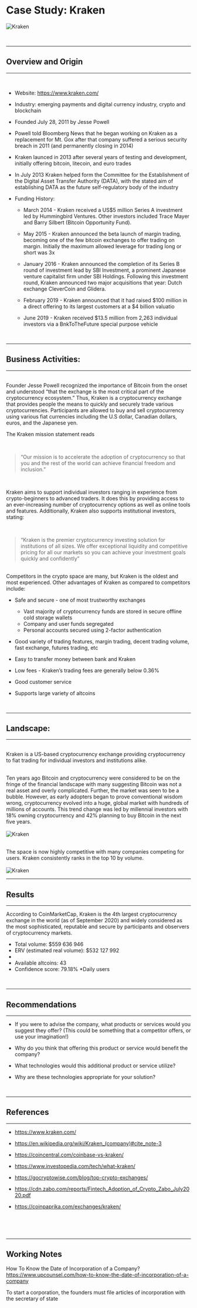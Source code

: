 # Case Study: Kraken

![Kraken](images/krakenLogoSm.png)

<br>

***
## Overview and Origin
***
<br>

* Website: https://www.kraken.com/

* Industry: emerging payments and digital currency industry, crypto and blockchain

* Founded July 28, 2011 by Jesse Powell

* Powell told Bloomberg News that he began working on Kraken as a replacement for Mt. Gox after that company suffered a serious security breach in 2011 (and permanently closing in 2014)

* Kraken launced in 2013 after several years of testing and development, initially offering bitcoin, litecoin, and euro trades

* In July 2013 Kraken helped form the Committee for the Establishment of the Digital Asset Transfer Authority (DATA), with the stated aim of establishing DATA as the future self-regulatory body of the industry


* Funding History:

    + March 2014 - Kraken received a US$5 million Series A investment led by Hummingbird Ventures. Other investors included Trace Mayer and Barry Silbert (Bitcoin Opportunity Fund).

    + May 2015 - Kraken announced the beta launch of margin trading, becoming one of the few bitcoin exchanges to offer trading on margin. Initially the maximum allowed leverage for trading long or short was 3x

    + January 2016 - Kraken announced the completion of its Series B round of investment lead by SBI Investment, a prominent Japanese venture capitalist firm under SBI Holdings. Following this investment round, Kraken announced two major acquisitions that year: Dutch exchange CleverCoin and Glidera.

    + February 2019 - Kraken announced that it had raised $100 million in a direct offering to its largest customers at a $4 billion valuatio

    + June 2019 - Kraken received $13.5 million from 2,263 individual investors via a BnkToTheFuture special purpose vehicle

<br>

***
## Business Activities:
***
<br>
Founder Jesse Powell recognized the importance of Bitcoin from the onset and understood “that the exchange is the most critical part of the cryptocurrency ecosystem.” Thus, Kraken is a cryptocurrency exchange that provides people the means to quickly and securely trade various cryptocurrencies. Participants are allowed to buy and sell cryptocurrency using various fiat currencies including the U.S dollar, Canadian dollars, euros, and the Japanese yen.

The Kraken mission statement reads

<br>

> “Our mission is to accelerate the adoption of cryptocurrency so that you and the rest of the world can achieve financial freedom and inclusion.”

<br>

Kraken aims to support individual investors ranging in experience from crypto-beginners to advanced traders. It does this by providing access to an ever-increasing number of cryptocurrency options as well as online tools and features. Additionally, Kraken also supports institutional investors, stating:

<br>

> “Kraken is the premier cryptocurrency investing solution for institutions of all sizes. We offer exceptional liquidity and competitive pricing for all our markets so you can achieve your investment goals quickly and confidently”

<br>
Competitors in the crypto space are many, but Kraken is the oldest and most experienced. Other advantages of Kraken as compared to competitors include:

* Safe and secure - one of most trustworthy exchanges
    + Vast majority of cryptocurrency funds are stored in secure offline cold storage wallets
    + Company and user funds segregated
    + Personal accounts secured using 2-factor authentication

* Good variety of trading features, margin trading, decent trading volume, fast exchange, futures trading, etc

* Easy to transfer money between bank and Kraken

* Low fees - Kraken’s trading fees are generally below 0.36%

* Good customer service 

* Supports large variety of altcoins

<br>

***
## Landscape:
***
<br>
Kraken is a US-based cryptocurrency exchange providing cryptocurrency to fiat trading for individual investors and institutions alike.
<br><br>

Ten years ago Bitcoin and cryptocurrency were considered to be on the fringe of the financial landscape with many suggesting Bitcoin was not a real asset and overly complicated. Further, the market was seen to be a bubble. However, as early adopters began to prove conventional wisdom wrong, cryptocurrency evolved into a huge, global market with hundreds of millions of accounts. This trend change was led by millennial investors with 18% owning cryptocurrency and 42% planning to buy Bitcoin in the next five years.
<br><br>
![Kraken](images/cryptoUsers2.png)
<br><br>

The space is now highly competitive with many companies competing for users. Kraken consistently ranks in the top 10 by volume.
<br><br>
![Kraken](images/cryptoExchanges.png)


***
## Results
***

According to CoinMarketCap, Kraken is the 4th largest cryptocurrency exchange in the world (as of September 2020) and widely considered as the most sophisticated, reputable and secure by participants and observers of cryptocurrency markets.

* Total volume: $559 636 946
* ERV (estimated real volume): $532 127 992
* 
* Available altcoins: 43
* Confidence score: 79.18%
*Daily users


<br>

***
## Recommendations
***

* If you were to advise the company, what products or services would you suggest they offer? (This could be something that a competitor offers, or use your imagination!)

* Why do you think that offering this product or service would benefit the company?

* What technologies would this additional product or service utilize?

* Why are these technologies appropriate for your solution?


<br>

***
## References
***
* https://www.kraken.com/

* https://en.wikipedia.org/wiki/Kraken_(company)#cite_note-3

* https://coincentral.com/coinbase-vs-kraken/

* https://www.investopedia.com/tech/what-kraken/

* https://gocryptowise.com/blog/top-crypto-exchanges/

* https://cdn.zabo.com/reports/Fintech_Adoption_of_Crypto_Zabo_July2020.pdf

* https://coinpaprika.com/exchanges/kraken/








<br>
<br>
<br>

***
## Working Notes

How To Know the Date of Incorporation of a Company?
https://www.upcounsel.com/how-to-know-the-date-of-incorporation-of-a-company

To start a corporation, the founders must file articles of incorporation with the secretary of state








